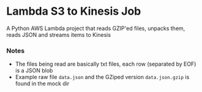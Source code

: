 # Lambda S3 to Kinesis Job
A Python AWS Lambda project that reads GZIP'ed files, unpacks them, reads JSON and streams items to Kinesis


### Notes
- The files being read are basically txt files, each row (separated by EOF) is a JSON blob
- Example raw file `data.json` and the GZiped version `data.json.gzip` is found in the mock dir
